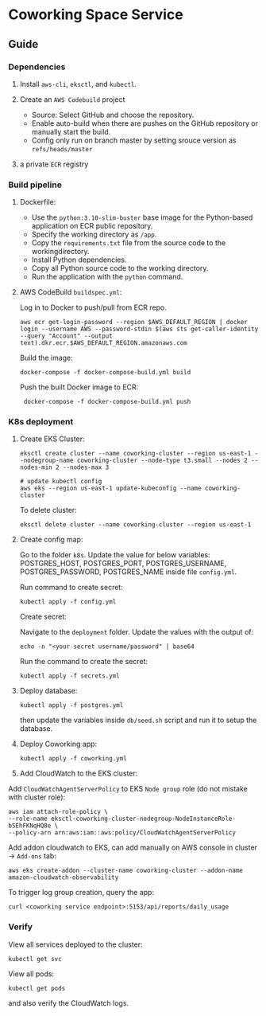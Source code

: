 # Coworking Space Service

## Guide

### Dependencies

1. Install `aws-cli`, `eksctl`, and `kubectl`.
2. Create an `AWS Codebuild` project

    - Source: Select GitHub and choose the repository.
    - Enable auto-build when there are pushes on the GitHub repository or manually start the build.
    - Config only run on branch master by setting srouce version as `refs/heads/master`

3. a private `ECR` registry

### Build pipeline

1. Dockerfile:
    - Use the `python:3.10-slim-buster` base image for the Python-based application on ECR public repository.
    - Specify the working directory as `/app`.
    - Copy the `requirements.txt` file from the source code to the workingdirectory.
    - Install Python dependencies.
    - Copy all Python source code to the working directory.
    - Run the application with the `python` command.

2. AWS CodeBuild `buildspec.yml`:

   Log in to Docker to push/pull from ECR repo.

   ```
   aws ecr get-login-password --region $AWS_DEFAULT_REGION | docker login --username AWS --password-stdin $(aws sts get-caller-identity --query "Account" --output text).dkr.ecr.$AWS_DEFAULT_REGION.amazonaws.com
   ```

   Build the image:

   ```
   docker-compose -f docker-compose-build.yml build
   ```

   Push the built Docker image to ECR:

   ```
    docker-compose -f docker-compose-build.yml push
   ```

### K8s deployment

1. Create EKS Cluster:

   ```
   eksctl create cluster --name coworking-cluster --region us-east-1 --nodegroup-name coworking-cluster --node-type t3.small --nodes 2 --nodes-min 2 --nodes-max 3
   
   # update kubectl config
   aws eks --region us-east-1 update-kubeconfig --name coworking-cluster
   ```

   To delete cluster:

   ```
   eksctl delete cluster --name coworking-cluster --region us-east-1
   ```

2. Create config map:

   Go to the folder `k8s`.
   Update the value for below variables: POSTGRES_HOST, POSTGRES_PORT, POSTGRES_USERNAME, POSTGRES_PASSWORD,
   POSTGRES_NAME inside file `config.yml`.

   Run command to create secret:

   ```
   kubectl apply -f config.yml
   ```

   Create secret:

   Navigate to the `deployment` folder.
   Update the values with the output of:

   ```shell
   echo -n "<your secret username/password" | base64
   ```

   Run the command to create the secret:

   ```
   kubectl apply -f secrets.yml
   ```

3. Deploy database:

   ```
   kubectl apply -f postgres.yml
   ```

   then update the variables inside `db/seed.sh` script and run it to setup the database.

4. Deploy Coworking app:

   ```
   kubectl apply -f coworking.yml
   ```

5. Add CloudWatch to the EKS cluster:

Add `CloudWatchAgentServerPolicy` to EKS `Node group` role (do not mistake with cluster role):

```
aws iam attach-role-policy \
--role-name eksctl-coworking-cluster-nodegroup-NodeInstanceRole-bSEhFKNqHQ8e \
--policy-arn arn:aws:iam::aws:policy/CloudWatchAgentServerPolicy
```

Add addon cloudwatch to EKS, can add manually on AWS console in cluster -> `Add-ons` tab:

```
aws eks create-addon --cluster-name coworking-cluster --addon-name amazon-cloudwatch-observability
```

To trigger log group creation, query the app:

```shell
curl <coworking service endpoint>:5153/api/reports/daily_usage
```

### Verify

View all services deployed to the cluster:

```
kubectl get svc
```

View all pods:

```
kubectl get pods
```

and also verify the CloudWatch logs.

